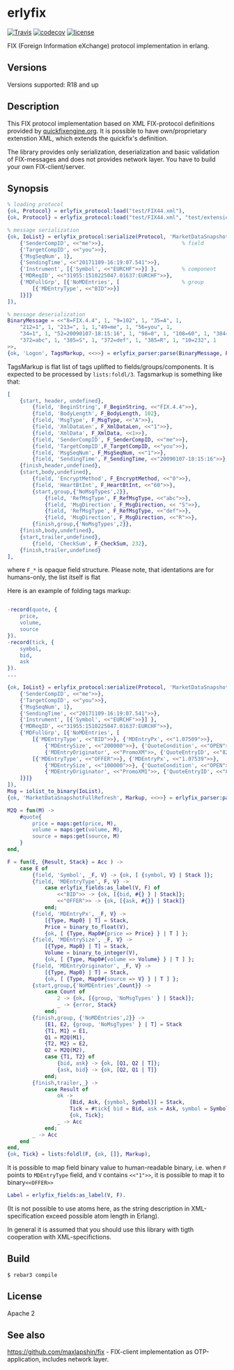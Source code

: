 erlyfix
=====

[![Travis](https://img.shields.io/travis/basiliscos/erl-erlyfix.svg)](https://travis-ci.org/basiliscos/erl-erlyfix)
[![codecov](https://codecov.io/gh/basiliscos/erl-erlyfix/badge.svg)](https://codecov.io/gh/basiliscos/erl-erlyfix)
[![license](https://img.shields.io/github/license/basiliscos/erl-erlyfix.svg)](https://github.com/basiliscos/erl-erlyfix/blob/master/LICENSE)


FIX (Foreign Information eXchange) protocol implementation in erlang.

Versions
-----

Versions supported: R18 and up

Description
-----

This FIX protocol implementation based on XML FIX-protocol definitions provided by [quickfixengine.org](http://quickfixengine.org/). It is possible to have own/proprietary extenstion XML, which extends the quickfix's definition. 

The library provides only serialization, deserialization and basic validation of FIX-messages and does not provides network layer. You have to build your own FIX-client/server. 

Synopsis
-----

```erlang
% loading protocol
{ok, Protocol} = erlyfix_protocol:load("test/FIX44.xml"),
{ok, Protocol} = erlyfix_protocol:load("test/FIX44.xml", "test/extension-sample.xml"),

% message serialization
{ok, IoList} = erlyfix_protocol:serialize(Protocol, 'MarketDataSnapshotFullRefresh', [
    {'SenderCompID', <<"me">>},                         % field
    {'TargetCompID', <<"you">>},
    {'MsgSeqNum', 1},
    {'SendingTime', <<"20171109-16:19:07.541">>},
    {'Instrument', [{'Symbol', <<"EURCHF">>}] },        % component
    {'MDReqID', <<"31955:1510225047.01637:EURCHF">>},
    {'MDFullGrp', [{'NoMDEntries', [                    % group
        [{'MDEntryType', <<"BID">>}]
    ]}]}
]),

% message deserialization
BinaryMessage = <<"8=FIX.4.4", 1, "9=102", 1, "35=A", 1,
    "212=1", 1, "213=", 1, 1,"49=me", 1, "56=you", 1,
    "34=1", 1, "52=20090107-18:15:16", 1, "98=0", 1, "108=60", 1, "384=2", 1,
    "372=abc", 1, "385=S", 1, "372=def", 1, "385=R", 1, "10=232", 1
>>,
{ok, 'Logon', TagsMarkup, <<>>} = erlyfix_parser:parse(BinaryMessage, Protocol),

```

TagsMarkup is flat list of tags uplifted to fields/groups/components. It is expected to be processed by `lists:foldl/3`. Tagsmarkup is something like that:

```erlang
[
    {start, header, undefined},
        {field, 'BeginString', F_BeginString, <<"FIX.4.4">>},
        {field, 'BodyLength', F_BodyLength, 102},
        {field, 'MsgType', F_MsgType, <<"A">>},
        {field, 'XmlDataLen', F_XmlDataLen, <<"1">>},
        {field, 'XmlData', F_XmlData, <<1>>},
        {field, 'SenderCompID', F_SenderCompID, <<"me">>},
        {field, 'TargetCompID',F_TargetCompID, <<"you">>},
        {field, 'MsgSeqNum', F_MsgSeqNum, <<"1">>},
        {field, 'SendingTime', F_SendingTime, <<"20090107-18:15:16">>},
    {finish,header,undefined},
    {start,body,undefined},
        {field, 'EncryptMethod', F_EncryptMethod, <<"0">>},
        {field, 'HeartBtInt', F_HeartBtInt, <<"60">>},
        {start,group,{'NoMsgTypes',2}},
            {field, 'RefMsgType', F_RefMsgType, <<"abc">>},
            {field, 'MsgDirection', F_MsgDirection, << "S">>},
            {field, 'RefMsgType', F_RefMsgType, <<"def">>},
            {field, 'MsgDirection', F_MsgDirection, <<"R">>},
        {finish,group,{'NoMsgTypes',2}},
    {finish,body,undefined},
    {start,trailer,undefined},
        {field, 'CheckSum', F_CheckSum, 232},
    {finish,trailer,undefined}
],
```

where `F_*` is opaque field structure. Please note, that identations are for humans-only, the list itself is flat

Here is an example of folding tags markup:

```erlang

-record(quote, {
    price,
    volume,
    source
}).
-record(tick, {
    symbol,
    bid,
    ask
}).
...

{ok, IoList} = erlyfix_protocol:serialize(Protocol, 'MarketDataSnapshotFullRefresh', [
    {'SenderCompID', <<"me">>},
    {'TargetCompID', <<"you">>},
    {'MsgSeqNum', 1},
    {'SendingTime', <<"20171109-16:19:07.541">>},
    {'Instrument', [{'Symbol', <<"EURCHF">>}] },
    {'MDReqID', <<"31955:1510225047.01637:EURCHF">>},
    {'MDFullGrp', [{'NoMDEntries', [
        [{'MDEntryType', <<"BID">>}, {'MDEntryPx', <<"1.07509">>},
            {'MDEntrySize', <<"200000">>}, {'QuoteCondition', <<"OPEN">>},
            {'MDEntryOriginator', <<"PromoXM">>, {'QuoteEntryID', <<"82837831">>}}],
        [{'MDEntryType', <<"OFFER">>}, {'MDEntryPx', <<"1.07539">>},
            {'MDEntrySize', <<"100000">>}, {'QuoteCondition', <<"OPEN">>},
            {'MDEntryOriginator', <<"PromoXM1">>, {'QuoteEntryID', <<"82837832">>}}]
    ]}]}
]),
Msg = iolist_to_binary(IoList),
{ok, 'MarketDataSnapshotFullRefresh', Markup, <<>>} = erlyfix_parser:parse(Msg, Protocol),

M2Q = fun(M) ->
    #quote{
        price = maps:get(price, M),
        volume = maps:get(volume, M),
        source = maps:get(source, M)
    }
end,

F = fun(E, {Result, Stack} = Acc ) ->
    case E of
        {field, 'Symbol', _F, V} -> {ok, [ {symbol, V} | Stack ]};
        {field, 'MDEntryType', F, V} ->
            case erlyfix_fields:as_label(V, F) of
                <<"BID">> -> {ok, [{bid, #{} } | Stack]};
                <<"OFFER">> -> {ok, [{ask, #{}} | Stack]}
            end;
        {field, 'MDEntryPx', _F, V} ->
            [{Type, Map0} | T] = Stack,
            Price = binary_to_float(V),
            {ok, [ {Type, Map0#{price => Price} } | T ] };
        {field, 'MDEntrySize', _F, V} ->
            [{Type, Map0} | T] = Stack,
            Volume = binary_to_integer(V),
            {ok, [ {Type, Map0#{volume => Volume} } | T ] };
        {field, 'MDEntryOriginator', _F, V} ->
            [{Type, Map0} | T] = Stack,
            {ok, [ {Type, Map0#{source => V} } | T ] };
        {start,group,{'NoMDEntries',Count}} ->
            case Count of
                2 -> {ok, [{group, 'NoMsgTypes' } | Stack]};
                _ -> {error, Stack}
            end;
        {finish,group, {'NoMDEntries',2}} ->
            [E1, E2, {group, 'NoMsgTypes' } | T] = Stack
            {T1, M1} = E1,
            Q1 = M2Q(M1),
            {T2, M2} = E2,
            Q2 = M2Q(M2),
            case {T1, T2} of
                {bid, ask} -> {ok, [Q1, Q2 | T]};
                {ask, bid} -> {ok, [Q2, Q1 | T]}
            end;
        {finish,trailer,_} ->
            case Result of
                ok ->
                    [Bid, Ask, {symbol, Symbol}] = Stack,
                    Tick = #tick{ bid = Bid, ask = Ask, symbol = Symbol },
                    {ok, Tick};
                _ -> Acc
            end;
        _ -> Acc
    end
end,
{ok, Tick} = lists:foldl(F, {ok, []}, Markup),

```

It is possible to map field binary value to human-readable binary, i.e. when `F` points to `MDEntryType` field, and `V` contains `<<"1">>`, it is possible to map it to binary`<<OFFER>>`

```erlang
Label = erlyfix_fields:as_label(V, F).
```

(It is not possible to use atoms here, as the string description in XML-specification exceed possible atom length in Erlang).

In general it is assumed that you should use this library with tigth cooperation with XML-specifictions.



Build
-----

    $ rebar3 compile


License
-----

Apache 2

See also
-----

https://github.com/maxlapshin/fix - FIX-client implementation as OTP-application, includes network layer.


